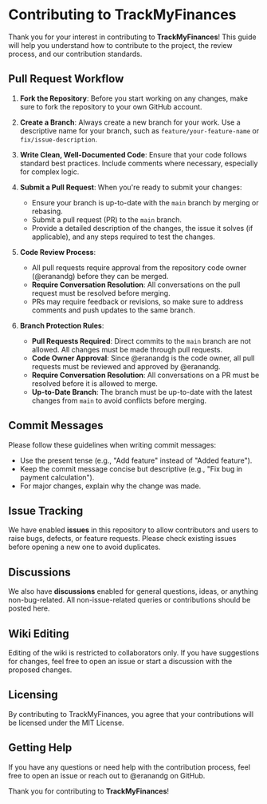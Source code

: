 # Contributing to TrackMyFinances

Thank you for your interest in contributing to **TrackMyFinances**! This guide will help you understand how to contribute to the project, the review process, and our contribution standards.

## Pull Request Workflow

1. **Fork the Repository**: Before you start working on any changes, make sure to fork the repository to your own GitHub account.
   
2. **Create a Branch**: Always create a new branch for your work. Use a descriptive name for your branch, such as `feature/your-feature-name` or `fix/issue-description`.

3. **Write Clean, Well-Documented Code**: Ensure that your code follows standard best practices. Include comments where necessary, especially for complex logic.

4. **Submit a Pull Request**: When you're ready to submit your changes:
   - Ensure your branch is up-to-date with the `main` branch by merging or rebasing.
   - Submit a pull request (PR) to the `main` branch.
   - Provide a detailed description of the changes, the issue it solves (if applicable), and any steps required to test the changes.
   
5. **Code Review Process**: 
   - All pull requests require approval from the repository code owner (@eranandg) before they can be merged.
   - **Require Conversation Resolution**: All conversations on the pull request must be resolved before merging.
   - PRs may require feedback or revisions, so make sure to address comments and push updates to the same branch.

6. **Branch Protection Rules**:
   - **Pull Requests Required**: Direct commits to the `main` branch are not allowed. All changes must be made through pull requests.
   - **Code Owner Approval**: Since @eranandg is the code owner, all pull requests must be reviewed and approved by @eranandg.
   - **Require Conversation Resolution**: All conversations on a PR must be resolved before it is allowed to merge.
   - **Up-to-Date Branch**: The branch must be up-to-date with the latest changes from `main` to avoid conflicts before merging.

## Commit Messages

Please follow these guidelines when writing commit messages:

- Use the present tense (e.g., "Add feature" instead of "Added feature").
- Keep the commit message concise but descriptive (e.g., "Fix bug in payment calculation").
- For major changes, explain why the change was made.

## Issue Tracking

We have enabled **issues** in this repository to allow contributors and users to raise bugs, defects, or feature requests. Please check existing issues before opening a new one to avoid duplicates.

## Discussions

We also have **discussions** enabled for general questions, ideas, or anything non-bug-related. All non-issue-related queries or contributions should be posted here.

## Wiki Editing

Editing of the wiki is restricted to collaborators only. If you have suggestions for changes, feel free to open an issue or start a discussion with the proposed changes.

## Licensing

By contributing to TrackMyFinances, you agree that your contributions will be licensed under the MIT License.

## Getting Help

If you have any questions or need help with the contribution process, feel free to open an issue or reach out to @eranandg on GitHub.

Thank you for contributing to **TrackMyFinances**!